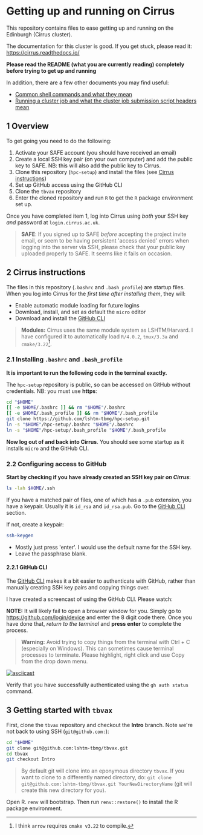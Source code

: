 # Getting up and running on Cirrus

This repository contains files to ease getting up and running on the Edinburgh (Cirrus cluster).

The documentation for this cluster is good. If you get stuck, please read it: <https://cirrus.readthedocs.io/>

**Please read the README (what you are currently reading) completely before trying to get up and running**

In addition, there are a few other documents you may find useful:

* [Common shell commands and what they mean](common-shell-commands.md)
* [Running a cluster job and what the cluster job submission script headers mean](running-a-cluster-job.md)

## 1 Overview

To get going you need to do the following:

1. Activate your SAFE account (you should have received an email)
2. Create a local SSH key pair (on your own computer) and add the public key to SAFE. NB: this will also add the public key to Cirrus.
3. Clone this repository (`hpc-setup`) and install the files (see [Cirrus instructions](#2-cirrus-instructions))
4. Set up GitHub access using the GitHub CLI
5. Clone the `tbvax` repository
6. Enter the cloned repository and run `R` to get the `R` package environment set up.

Once you have completed item 1, log into Cirrus using _both_ your SSH key _and_ password at `login.cirrus.ac.uk`.

> **SAFE**: If you signed up to SAFE _before_ accepting the project invite email, or seem to be having persistent 'access denied' errors when logging into the server via SSH, please check that your public key uploaded properly to SAFE. It seems like it fails on occasion.


## 2 Cirrus instructions

The files in this repository (`.bashrc` and `.bash_profile`) are startup files. When you log into Cirrus for the _first time after installing them_, they will:

* Enable automatic module loading for future logins
* Download, install, and set as default the `micro` editor
* Download and install the [GitHub CLI][ghcli]

> **Modules:** Cirrus uses the same module system as LSHTM/Harvard. I have configured it to automatically load `R/4.0.2`, `tmux/3.3a` and `cmake/3.22`[^cmake].

### 2.1 Installing `.bashrc` and `.bash_profile`

**It is important to run the following code in the terminal exactly.**

The `hpc-setup` repository is public, so can be accessed on GitHub without credentials. NB: you must use **https**:

```bash
cd "$HOME"
[[ -e $HOME/.bashrc ]] && rm "$HOME"/.bashrc
[[ -e $HOME/.bash_profile ]] && rm "$HOME"/.bash_profile
git clone https://github.com/lshtm-tbmg/hpc-setup.git
ln -s "$HOME"/hpc-setup/.bashrc "$HOME"/.bashrc
ln -s "$HOME"/hpc-setup/.bash_profile "$HOME"/.bash_profile
```

**Now log out of and back into Cirrus**. You should see some startup as it installs `micro` and the GitHub CLI.

### 2.2 Configuring access to GitHub

**Start by checking if you have already created an SSH key pair _on Cirrus_**:

```bash
ls -lah $HOME/.ssh
```

If you have a matched pair of files, one of which has a `.pub` extension, you have a keypair. Usually it is `id_rsa` and `id_rsa.pub`. Go to the [GitHub CLI](#221-github-cli) section.

If not, create a keypair:

```bash
ssh-keygen
```

* Mostly just press 'enter'. I would use the default name for the SSH key.
* Leave the passphrase blank.

#### 2.2.1 GitHub CLI

The [GitHub CLI][ghcli] makes it a bit easier to authenticate with GitHub, rather than manually creating SSH key pairs and copying things over.

I have created a screencast of using the GitHub CLI. Please watch:

**NOTE:** It will likely fail to open a browser window for you. Simply go to <https://github.com/login/device> and enter the 8 digit code there. Once you have done that, _return to the terminal_ and **press enter** to complete the process.

> **Warning:** Avoid trying to copy things from the terminal with Ctrl + C (especially on Windows). This can sometimes cause terminal processes to terminate. Please highlight, right click and use Copy from the drop down menu. 

[![asciicast](https://asciinema.org/a/eyYUm2w7VNEbEirGETIUmN4eP.svg)](https://asciinema.org/a/eyYUm2w7VNEbEirGETIUmN4eP)

Verify that you have successfully authenticated using the `gh auth status` command.

## 3 Getting started with `tbvax`

First, clone the `tbvax` repository and checkout the **Intro** branch. Note we're not back to using SSH (`git@github.com:`):

```bash
cd "$HOME"
git clone git@github.com:lshtm-tbmg/tbvax.git
cd tbvax
git checkout Intro
```

> By default git will clone into an eponymous directory `tbvax`. If you want to clone to a differently named directory, do: `git clone git@github.com:lshtm-tbmg/tbvax.git YourNewDirectoryName` (git will create this new directory for you).

Open R. `renv` will bootstrap. Then run `renv::restore()` to install the R package environment.

[^cmake]: I think `arrow` requires `cmake v3.22` to compile.

[ghcli]: https://cli.github.com

